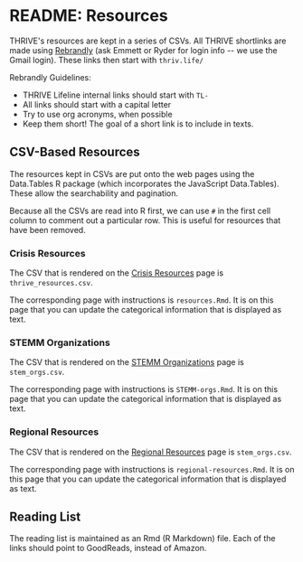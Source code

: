 # README: Resources

THRIVE's resources are kept in a series of CSVs.
All THRIVE shortlinks are made using [Rebrandly](https://app.rebrandly.com/)
(ask Emmett or Ryder for login info -- we use the Gmail login).
These links then start with `thriv.life/`

Rebrandly Guidelines:

- THRIVE Lifeline internal links should start with `TL-`
- All links should start with a capital letter
- Try to use org acronyms, when possible
- Keep them short! The goal of a short link is to include in texts.

## CSV-Based Resources

The resources kept in CSVs are put onto the web pages using the 
Data.Tables R package (which incorporates the JavaScript Data.Tables).
These allow the searchability and pagination.

Because all the CSVs are read into R first, we can use `#` in the first cell 
column to comment out a particular row.
This is useful for resources that have been removed.

### Crisis Resources

The CSV that is rendered on the 
[Crisis Resources](https://thrivelifeline.org/resources.html) page is
`thrive_resources.csv`.

The corresponding page with instructions is `resources.Rmd`.
It is on this page that you can update the categorical information that is 
displayed as text.

### STEMM Organizations

The CSV that is rendered on the 
[STEMM Organizations](https://thrivelifeline.org/stemm-orgs) page is 
`stem_orgs.csv`.

The corresponding page with instructions is `STEMM-orgs.Rmd`.
It is on this page that you can update the categorical information that is 
displayed as text.

### Regional Resources

The CSV that is rendered on the 
[Regional Resources](https://thrivelifeline.org/regional-resources.html) page is 
`stem_orgs.csv`.

The corresponding page with instructions is `regional-resources.Rmd`.
It is on this page that you can update the categorical information that is 
displayed as text.

## Reading List

The reading list is maintained as an Rmd (R Markdown) file.
Each of the links should point to GoodReads, instead of Amazon.
